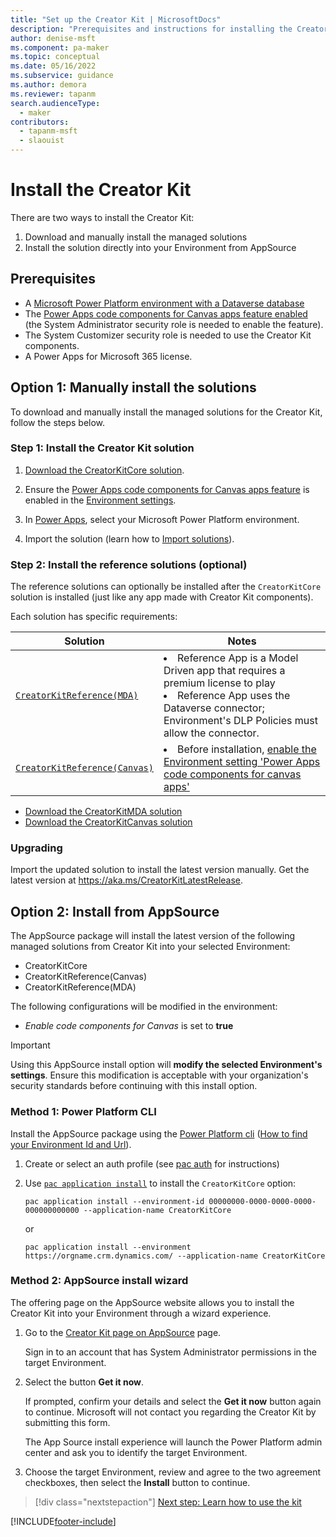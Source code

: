 ```yaml
---
title: "Set up the Creator Kit | MicrosoftDocs"
description: "Prerequisites and instructions for installing the Creator Kit."
author: denise-msft
ms.component: pa-maker
ms.topic: conceptual
ms.date: 05/16/2022
ms.subservice: guidance
ms.author: demora
ms.reviewer: tapanm
search.audienceType: 
  - maker
contributors:
  - tapanm-msft
  - slaouist
---
```

# Install the Creator Kit

There are two ways to install the Creator Kit: 

1. Download and manually install the managed solutions
2. Install the solution directly into your Environment from AppSource

## Prerequisites

- A [Microsoft Power Platform environment with a Dataverse database](/power-platform/admin/create-environment#create-an-environment-with-a-database)
- The [Power Apps code components for Canvas apps feature enabled](/power-apps/developer/component-framework/component-framework-for-canvas-apps#enable-the-power-apps-component-framework-feature) (the System Administrator security role is needed to enable the feature).
- The System Customizer security role is needed to use the Creator Kit components.
- A Power Apps for Microsoft 365 license.

## Option 1: Manually install the solutions

To download and manually install the managed solutions for the Creator Kit, follow the steps below.

### Step 1: Install the Creator Kit solution

1. [Download the CreatorKitCore solution](https://aka.ms/creatorkitdownload).

2. Ensure the [Power Apps code components for Canvas apps feature](/power-apps/developer/component-framework/component-framework-for-canvas-apps#enable-the-power-apps-component-framework-feature) is enabled in the [Environment settings](/power-platform/admin/edit-properties-environment).

3. In [Power Apps](https://make.powerapps.com), select your Microsoft Power Platform environment.

4. Import the solution (learn how to [Import solutions](/power-apps/maker/data-platform/import-update-export-solutions)).


### Step 2: Install the reference solutions (optional)
The reference solutions can optionally be installed after the `CreatorKitCore` solution is installed (just like any app made with Creator Kit components). 

Each solution has specific requirements:

| Solution | Notes |
|-|-|
| [`CreatorKitReference(MDA)`](https://aka.ms/creatorkitreferencemda) | <li>Reference App is a Model Driven app that requires a premium license to play</li><li>Reference App uses the Dataverse connector; Environment's DLP Policies must allow the connector.</li> |
| [`CreatorKitReference(Canvas)`](https://aka.ms/creatorkitreferencecanvas) | <li>Before installation, [enable the Environment setting 'Power Apps code components for canvas apps'](/power-apps/developer/component-framework/component-framework-for-canvas-apps#enable-the-power-apps-component-framework-feature)</li> |

- [Download the CreatorKitMDA solution](https://aka.ms/creatorkitreferencemda)
- [Download the CreatorKitCanvas solution](https://aka.ms/creatorkitreferencecanvas)

### Upgrading
Import the updated solution to install the latest version manually. Get the latest version at https://aka.ms/CreatorKitLatestRelease.

## Option 2: Install from AppSource

The AppSource package will install the latest version of the following managed solutions from Creator Kit into your selected Environment:
- CreatorKitCore
- CreatorKitReference(Canvas)
- CreatorKitReference(MDA)

The following configurations will be modified in the environment:
- *Enable code components for Canvas* is set to **true**

> [!IMPORTANT]
> Using this AppSource install option will **modify the selected Environment's settings**. Ensure this modification is acceptable with your organization's security standards before continuing with this install option.

### Method 1: Power Platform CLI
Install the AppSource package using the [Power Platform cli](/power-platform/developer/cli/introduction) ([How to find your Environment Id and Url](/power-platform/admin/determine-org-id-name#find-your-environment-and-organization-id)).

1. Create or select an auth profile (see [pac auth](/power-platform/developer/cli/reference/auth) for instructions)

1. Use [`pac application install`](/power-platform/developer/cli/reference/application) to install the `CreatorKitCore` option:

   `pac application install --environment-id 00000000-0000-0000-0000-000000000000 --application-name CreatorKitCore`

   or

   `pac application install --environment https://orgname.crm.dynamics.com/ --application-name CreatorKitCore`
   
### Method 2: AppSource install wizard
The offering page on the AppSource website allows you to install the Creator Kit into your Environment through a wizard experience.

1. Go to the [Creator Kit page on AppSource](https://appsource.microsoft.com/en-US/product/dynamics-365/microsoftpowercatarch.creatorkit1?tab=Overview) page. 

   Sign in to an account that has System Administrator permissions in the target Environment.

1. Select the button **Get it now**. 

   If prompted, confirm your details and select the **Get it now** button again to continue. Microsoft will not contact you regarding the Creator Kit by submitting this form.

   The App Source install experience will launch the Power Platform admin center and ask you to identify the target Environment.

1.  Choose the target Environment, review and agree to the two agreement checkboxes, then select the **Install** button to continue.


> [!div class="nextstepaction"]
> [Next step: Learn how to use the kit](creator-kit-explained.md)

[!INCLUDE[footer-include](../../includes/footer-banner.md)]
